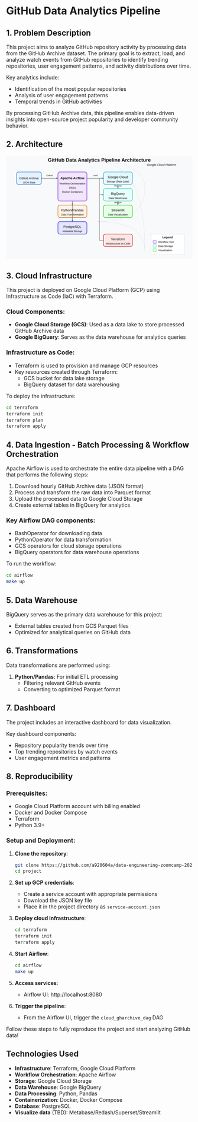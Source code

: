 

# GitHub Data Analytics Pipeline

## 1. Problem Description

This project aims to analyze GitHub repository activity by processing data from the GitHub Archive dataset. The primary goal is to extract, load, and analyze watch events from GitHub repositories to identify trending repositories, user engagement patterns, and activity distributions over time.

Key analytics include:
- Identification of the most popular repositories
- Analysis of user engagement patterns
- Temporal trends in GitHub activities

By processing GitHub Archive data, this pipeline enables data-driven insights into open-source project popularity and developer community behavior.

## 2. Architecture

![Architecture Diagram](architecture-diagram.svg)

## 3. Cloud Infrastructure

This project is deployed on Google Cloud Platform (GCP) using Infrastructure as Code (IaC) with Terraform.

### Cloud Components:
- **Google Cloud Storage (GCS)**: Used as a data lake to store processed GitHub Archive data
- **Google BigQuery**: Serves as the data warehouse for analytics queries

### Infrastructure as Code:
- Terraform is used to provision and manage GCP resources
- Key resources created through Terraform:
  - GCS bucket for data lake storage
  - BigQuery dataset for data warehousing

To deploy the infrastructure:
```bash
cd terraform
terraform init
terraform plan
terraform apply
```

## 4. Data Ingestion - Batch Processing & Workflow Orchestration

Apache Airflow is used to orchestrate the entire data pipeline with a DAG that performs the following steps:

1. Download hourly GitHub Archive data (JSON format)
2. Process and transform the raw data into Parquet format
3. Upload the processed data to Google Cloud Storage
4. Create external tables in BigQuery for analytics

### Key Airflow DAG components:
- BashOperator for downloading data
- PythonOperator for data transformation
- GCS operators for cloud storage operations
- BigQuery operators for data warehouse operations

To run the workflow:
```bash
cd airflow
make up
```

## 5. Data Warehouse

BigQuery serves as the primary data warehouse for this project:

- External tables created from GCS Parquet files
- Optimized for analytical queries on GitHub data

## 6. Transformations

Data transformations are performed using:

1. **Python/Pandas**: For initial ETL processing
   - Filtering relevant GitHub events
   - Converting to optimized Parquet format

## 7. Dashboard

The project includes an interactive dashboard for data visualization.

Key dashboard components:
- Repository popularity trends over time
- Top trending repositories by watch events
- User engagement metrics and patterns

## 8. Reproducibility

### Prerequisites:
- Google Cloud Platform account with billing enabled
- Docker and Docker Compose
- Terraform
- Python 3.9+

### Setup and Deployment:

1. **Clone the repository**:
   ```bash
   git clone https://github.com/a920604a/data-engineering-zoomcamp-2025.git
   cd project
   ```

2. **Set up GCP credentials**:
   - Create a service account with appropriate permissions
   - Download the JSON key file
   - Place it in the project directory as `service-account.json`

3. **Deploy cloud infrastructure**:
   ```bash
   cd terraform
   terraform init
   terraform apply
   ```

4. **Start Airflow**:
   ```bash
   cd airflow
   make up
   ```

5. **Access services**:
   - Airflow UI: http://localhost:8080

6. **Trigger the pipeline**:
   - From the Airflow UI, trigger the `cloud_gharchive_dag` DAG

Follow these steps to fully reproduce the project and start analyzing GitHub data!

## Technologies Used

- **Infrastructure**: Terraform, Google Cloud Platform
- **Workflow Orchestration**: Apache Airflow
- **Storage**: Google Cloud Storage
- **Data Warehouse**: Google BigQuery
- **Data Processing**: Python, Pandas
- **Containerization**: Docker, Docker Compose
- **Database**: PostgreSQL
- **Visualize data** (TBD): Metabase/Redash/Superset/Streamlit 